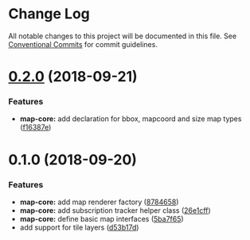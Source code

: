 # Change Log

All notable changes to this project will be documented in this file.
See [Conventional Commits](https://conventionalcommits.org) for commit guidelines.

<a name="0.2.0"></a>
# [0.2.0](http:///work/devel/js/./cgi-eo.origin/compare/@cgi-eo/map-core@0.1.0...@cgi-eo/map-core@0.2.0) (2018-09-21)


### Features

* **map-core:** add declaration for bbox, mapcoord and size map types ([f16387e](http:///work/devel/js/./cgi-eo.origin/commits/f16387e))





<a name="0.1.0"></a>
# 0.1.0 (2018-09-20)


### Features

* **map-core:** add map renderer factory ([8784658](http:///work/devel/js/./cgi-eo.origin/commits/8784658))
* **map-core:** add subscription tracker helper class ([26e1cff](http:///work/devel/js/./cgi-eo.origin/commits/26e1cff))
* **map-core:** define basic map interfaces ([5ba7f65](http:///work/devel/js/./cgi-eo.origin/commits/5ba7f65))
* add support for tile layers ([d53b17d](http:///work/devel/js/./cgi-eo.origin/commits/d53b17d))
